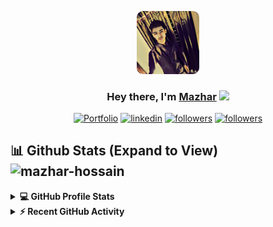 <p align="center">
    <a href="#"><img width="20%" height="auto" style="border-radius: 10%" src="static/avatar.png" height="175px"/></a>
</p>
<h3 align="center">Hey there, I'm <a href="https://mazharprince.ml">Mazhar</a> <img src="https://media.giphy.com/media/hvRJCLFzcasrR4ia7z/giphy.gif" width="28"></h3>
<p align="center">
    <a href="https://mazharprince.ml"><img target="_blank" alt="Portfolio" title="Portfolio" src="https://img.shields.io/badge/-Portfolio-000000?style=for-the-badge&logo=koding&logoColor=Green"/></a>
    <a href="https://www.linkedin.com/in/mazhar004"><img target="_blank" alt="linkedin" title="Find me on Linkedin" src="https://img.shields.io/badge/LinkedIn-0077B5?style=for-the-badge&logo=linkedin&logoColor=white"/></a> 
    <a href="https://github.com/mazhar004"><img target="_blank" alt="followers" title="Find me on Github" src="https://img.shields.io/badge/GitHub-100000?style=for-the-badge&logo=github&logoColor=white"/></a>
    <a href="mailto:princemazhar.mp@gmail.com"><img target="_blank" alt="followers" title="Find me on Gmail" src="https://img.shields.io/badge/Gmail-D14836?style=for-the-badge&logo=gmail&logoColor=white"/></a>
</p>

## 📊 Github Stats (Expand to View) <img src="https://komarev.com/ghpvc/?username=mazhar004&label=Profile%20views&color=0e75b6&style=flat-square" alt="mazhar-hossain"/>
<details>
    <summary><b>💻 GitHub Profile Stats</b></summary>
    <br/>
    <p align="center"><img src="https://github-readme-streak-stats.herokuapp.com/?user=mazhar004&theme=algolia" alt="Mazhar github stat"  /></p>
    <p align="center">
        <a href="https://github.com/mazhar004"><img alt="Mazhar's Github Stats" src="https://github-readme-stats.vercel.app/api?username=mazhar004&show_icons=true&count_private=true&theme=algolia" height="192px"/></a>
        <br/>
        &nbsp;
        <img src="https://github-readme-stats.vercel.app/api/top-langs?username=mazhar004&show_icons=true&locale=en&layout=compact&theme=algolia" alt="candida18" height="192px"/>
    </p>
</details>
<details>
    <summary><b>⚡ Recent GitHub Activity</b></summary>
    <br/>
    <a href="https://github.com/mazhar004"><img alt="Mazhar's Activity Graph" src="https://activity-graph.herokuapp.com/graph?username=Mazhar004&custom_title=Mazhar's%20%20Contribution%20Graph&theme=react-dark" /></a>
    <br/>
</details>
